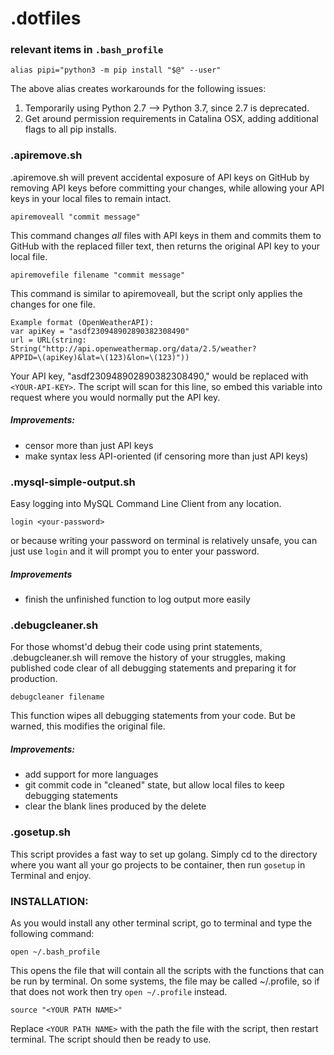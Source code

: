 # .dotfiles

### relevant items in `.bash_profile`
    alias pipi="python3 -m pip install "$@" --user" 

The above alias creates workarounds for the following issues: 
1. Temporarily using Python 2.7 --> Python 3.7, since 2.7 is deprecated. 
2. Get around permission requirements in Catalina OSX, adding additional flags to all pip installs. 
    
### .apiremove.sh
.apiremove.sh will prevent accidental exposure of API keys on GitHub by removing API keys before committing your changes, while allowing your API keys in your local files to remain intact.

    apiremoveall "commit message"

This command changes *all* files with API keys in them and commits them to GitHub with the replaced <YOUR-API-KEY> filler text, then returns the original API key to your local file. 


    apiremovefile filename "commit message"

This command is similar to apiremoveall, but the script only applies the changes for one file. 

    Example format (OpenWeatherAPI): 
    var apiKey = "asdf230948902890382308490" 
    url = URL(string: String("http://api.openweathermap.org/data/2.5/weather?
    APPID=\(apiKey)&lat=\(123)&lon=\(123)"))

Your API key, "asdf230948902890382308490," would be replaced with `<YOUR-API-KEY>`. The script will scan for this line, so embed this variable into request where you would normally put the API key. 

##### Improvements:
* censor more than just API keys
* make syntax less API-oriented (if censoring more than just API keys)


### .mysql-simple-output.sh

Easy logging into MySQL Command Line Client from any location. 

    login <your-password>

or because writing your password on terminal is relatively unsafe, you can just use ```login``` and it will prompt you to enter your password. 

##### Improvements
* finish the unfinished function to log output more easily

### .debugcleaner.sh
For those whomst'd debug their code using print statements, .debugcleaner.sh will remove the history of your struggles, making published code clear of all debugging statements and preparing it for production. 


    debugcleaner filename

This function wipes all debugging statements from your code. But be warned, this modifies the original file.

##### Improvements:
* add support for more languages
* git commit code in "cleaned" state, but allow local files to keep debugging statements
* clear the blank lines produced by the delete

### .gosetup.sh
This script provides a fast way to set up golang. Simply cd to the directory where you want all your go projects to be container, then run ```gosetup``` in Terminal and enjoy. 

### INSTALLATION: 

As you would install any other terminal script, go to terminal and type the following command: 

    open ~/.bash_profile


This opens the file that will contain all the scripts with the functions that can be run by terminal. On some systems, the file may be called ~/.profile, so if that does not work then try ```open ~/.profile``` instead. 
```
source "<YOUR PATH NAME>"
```
Replace ```<YOUR PATH NAME>``` with the path the file with the script, then restart terminal. The script should then be ready to use.
